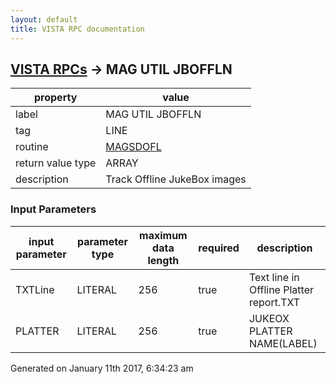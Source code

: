 ```yaml
---
layout: default
title: VISTA RPC documentation
---
```




## [VISTA RPCs](TableOfContent.md) &#8594; MAG UTIL JBOFFLN 

 property | value 
--- | --- 
 label | MAG UTIL JBOFFLN
 tag | LINE
 routine | [MAGSDOFL](http://code.osehra.org/dox/Routine_MAGSDOFL_source.html)
 return value type | ARRAY
 description | Track Offline JukeBox images | Take Image files Offline This Remote Prcedure will add the new entry in MAGQUEUE(2006.033).The platter volume name will be used to index with IMAGE file IEN.

### Input Parameters

| input parameter | parameter type | maximum data length | required | description | 
| --- | --- | --- | --- | --- | 
| TXTLine | LITERAL | 256 | true | Text line in Offline Platter report.TXT | 
| PLATTER | LITERAL | 256 | true | JUKEOX PLATTER NAME(LABEL) | 




Generated on January 11th 2017, 6:34:23 am